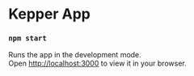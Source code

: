 # Kepper App

### `npm start`

Runs the app in the development mode.\
Open [http://localhost:3000](http://localhost:3000) to view it in your browser.
